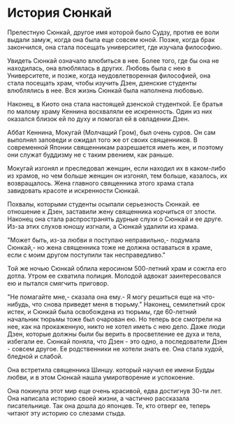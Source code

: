 # История Сюнкай

Прелестную Сюнкай, другое имя которой было Судзу, против ее воли выдали замуж, когда она была еще совсем юной. Позже, когда брак закончился, она стала посещать университет, где изучала философию.

Увидеть Сюнкай означало влюбиться в нее. Более того, где бы она не находилась, она влюблялась в других. Любовь была с нею в Университете, и позже, когда неудовлетворенная философией, она стала посещать храм, чтобы изучить Дзен, дзенские студенты влюблялись в нее. Вся жизнь Сюнкай была наполнена любовью.

Наконец, в Киото она стала настоящей дзенской студенткой. Ее братья по малому храму Кеннина восхваляли ее искренность. Один из них оказался близок ей по духу и помогал ей в овладении Дзен.

Аббат Кеннина, Мокугай (Молчащий Гром), был очень суров. Он сам выполнял заповеди и ожидал того же от своих священников. В современной Японии священникам разрешается иметь жен, и поэтому они служат буддизму не с таким рвением, как раньше.

Мокугай изгонял и преследовал женщин, если находил их в каком-либо из храмов, но чем больше женщин он изгонял, тем больше, казалось, их возвращалось. Жена главного священника этого храма стала завидовать красоте и искренности Сюнкай.

Похвалы, которыми студенты осыпали серьезность Сюнкай. ее отношение к Дзен, заставили жену священника корчиться от злости. Наконец она стала распространять дурные слухи о Сюнкай и ее друге. Из-за этих слухов юношу изгнали, а Сюнкай удалили из храма.

"Может быть, из-за любви я поступаю неправильно,- подумала Сюнкай,- но жена священника тоже не должна оставаться в храме, если с моим другом поступили так несправедливо."

Той же ночью Сюнкай облила керосином 500-летний храм и сожгла его дотла. Утром ее схватила полиция. Молодой адвокат заинтересовался ею и пытался смягчить приговор.

"Не помагайте мне,- сказала она ему.- Я могу решиться еще на что-нибудь, что снова приведет меня в тюрьму." Наконец, семилетний срок истек, и Сюнкай была освобождена из тюрьмы, где 60-летний начальник тюрьмы тоже был очарован ею. Но теперь все смотрели на нее, как на прокаженную, никто не хотел иметь с нею дело. Даже люди Дзен, которые должны были бы верить в просветление ее духа и тела, избегали ее. Сюнкай поняла, что Дзен - это одно, а последователи Дзен - совсем другое. Ее родственники не хотели знать ее. Она стала худой, бледной и слабой.

Она встретила священника Шиншу. который научил ее имени Будды любви, и в этом Сюнкай нашла умиротворение и успокоение.

Она покинула этот мир еще очень красивой, едва достигнув 30-ти лет. Она написала историю своей жизни, а частично рассказала писательнице. Так она дошла до японцев. Те, кто отверг ее, теперь читают эту историю со слезами стыда.
